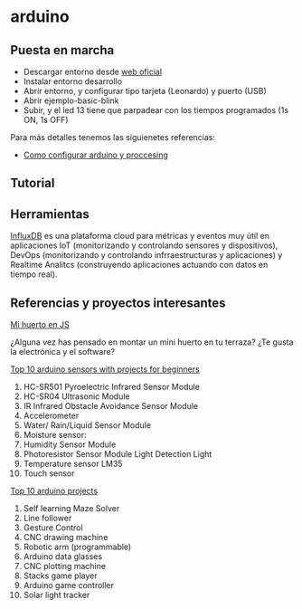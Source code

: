# arduino

## Puesta en marcha

* Descargar entorno desde [web oficial](https://www.arduino.cc/)
* Instalar entorno desarrollo
* Abrir entorno, y configurar tipo tarjeta (Leonardo) y puerto (USB)
* Abrir ejemplo-basic-blink
* Subir, y el led 13 tiene que parpadear con los tiempos programados (1s ON, 1s OFF)

Para más detalles tenemos las siguienetes referencias:
* [Como configurar arduino y proccesing](https://www.youtube.com/watch?v=60OrStrrpMk)

## Tutorial

## Herramientas

[InfluxDB](https://www.influxdata.com/) es una plataforma cloud para métricas y eventos muy útil en aplicaciones IoT (monitorizando y controlando sensores y dispositivos), DevOps (monitorizando y controlando infrraestructuras y aplicaciones) y Realtime Analitcs (construyendo aplicaciones actuando con datos en tiempo real).

## Referencias y proyectos interesantes

[Mi huerto en JS](https://www.youtube.com/watch?v=0ZxcSi_JHOY&feature=em-subs_digest-vrecs)

¿Alguna vez has pensado en montar un mini huerto en tu terraza? ¿Te gusta la electrónica y el software?

[Top 10 arduino sensors with projects for beginners](https://www.youtube.com/watch?v=cAKnTSJb-SE&feature=em-subs_digest-vrecs)
01. HC-SR501 Pyroelectric Infrared Sensor Module
02. HC-SR04 Ultrasonic Module
03. IR Infrared Obstacle Avoidance Sensor Module
04. Accelerometer
05. Water/ Rain/Liquid Sensor Module
06. Moisture sensor:
07. Humidity Sensor Module
08. Photoresistor Sensor Module Light Detection Light
09. Temperature sensor LM35
10. Touch sensor

[Top 10 arduino projects](https://www.youtube.com/watch?v=0XTcJ5-0u00&feature=em-subs_digest-vrecs)
01. Self learning Maze Solver
02. Line follower
03. Gesture Control
04. CNC drawing machine
05. Robotic arm (programmable)
06. Arduino data glasses
07. CNC plotting machine
08. Stacks game player
09. Arduino game controller
10. Solar light tracker
